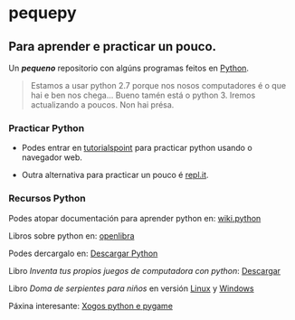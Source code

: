 # pequepy

## Para aprender e practicar un pouco.

Un *<b>pequeno</b>* repositorio con algúns programas feitos en <a href="https://www.python.org/" target="_blank">Python</a>.

> Estamos a usar python 2.7 porque nos nosos computadores é o que hai e ben nos chega... Bueno tamén está o python 3. Iremos actualizando a poucos. Non hai présa.

### Practicar Python 

- Podes entrar en [tutorialspoint](https://www.tutorialspoint.com/execute_python_online.php "Practica python na casa...") para practicar python usando o navegador web.

- Outra alternativa para practicar un pouco é [repl.it](https://repl.it/languages/python "Practica python na casa...").


### Recursos Python

Podes atopar documentación para aprender python en: <a href="https://wiki.python.org/moin/SpanishLanguage" target="_blank">wiki.python</a> 

Libros sobre python en: <a href="https://openlibra.com/es/collection/search/category/programacion_python/" target="_blank">openlibra</a>

Podes dercargalo en: <a href="https://www.python.org/downloads/" target="_blank">Descargar Python</a>

Libro *Inventa tus propios juegos de computadora con python*:
<a href="https://openlibra.com/es/book/download/inventa-tus-propios-juegos-de-computadora-con-python-3a-edicion">Descargar </a>

Libro *Doma de serpientes para niños* en versión <a href="https://openlibra.com/es/book/doma-de-serpientes-para-ninos-edicion-linux" target="_blank">Linux</a> y <a href="https://openlibra.com/es/book/doma-de-serpientes-para-ninos-edicion-windows" target="_blank">Windows</a>

Páxina interesante: <a href="http://programarcadegames.com/index.php?lang=es" target="_blank">Xogos python e pygame</a>
